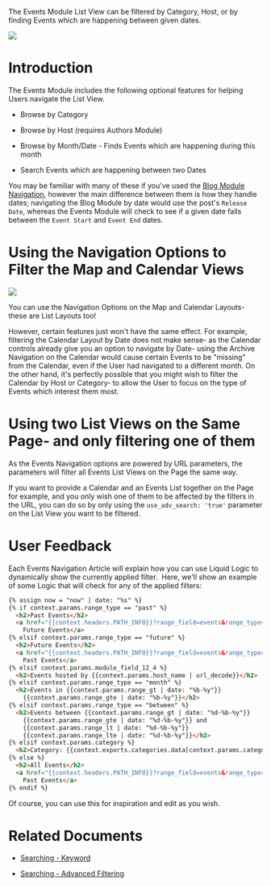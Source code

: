 
The Events Module List View can be filtered by Category, Host, or by finding Events which are happening between given dates.

![](https://downloads.intercomcdn.com/i/o/203092694/4319734f3d1f785dfcf1cf0e/image.png)

# Introduction

The Events Module includes the following optional features for helping Users navigate the List View. 

*   Browse by Category

*   Browse by Host (requires Authors Module)

*   Browse by Month/Date - Finds Events which are happening during this month

*   Search Events which are happening between two Dates

You may be familiar with many of these if you've used the [Blog Module Navigation](https://developers.siteglide.com/blog), however the main difference between them is how they handle dates; navigating the Blog Module by date would use the post's `Release Date`, whereas the Events Module will check to see if a given date falls between the `Event Start` and `Event End` dates.

# Using the Navigation Options to Filter the Map and Calendar Views

![](https://downloads.intercomcdn.com/i/o/203094035/263a4b74debb30ba8b902ed5/image.png)

You can use the Navigation Options on the Map and Calendar Layouts- these are List Layouts too!&#x20;

However, certain features just won't have the same effect. For example, filtering the Calendar Layout by Date does not make sense- as the Calendar controls already give you an option to navigate by Date- using the Archive Navigation on the Calendar would cause certain Events to be "missing" from the Calendar, even if the User had navigated to a different month. On the other hand, it's perfectly possible that you might wish to filter the Calendar by Host or Category- to allow the User to focus on the type of Events which interest them most.

# Using two List Views on the Same Page- and only filtering one of them

As the Events Navigation options are powered by URL parameters, the parameters will filter all Events List Views on the Page the same way. 

If you want to provide a Calendar and an Events List together on the Page for example, and you only wish one of them to be affected by the filters in the URL, you can do so by only using the `use_adv_search: 'true'` parameter on the List View you want to be filtered.

# User Feedback

Each Events Navigation Article will explain how you can use Liquid Logic to dynamically show the currently applied filter.  Here, we'll show an example of some Logic that will check for any of the applied filters:&#x20;

```html
{% assign now = "now" | date: "%s" %}
{% if context.params.range_type == "past" %}
  <h2>Past Events</h2>
  <a href="{{context.headers.PATH_INFO}}?range_field=events&range_type=future&range_gt={{now}}">
    Future Events</a>
{% elsif context.params.range_type == "future" %}
  <h2>Future Events</h2>
  <a href="{{context.headers.PATH_INFO}}?range_field=events&range_type=past&range_lt={{now}}">
    Past Events</a>
{% elsif context.params.module_field_12_4 %}
  <h2>Events hosted by {{context.params.host_name | url_decode}}</h2>
{% elsif context.params.range_type == "month" %}
  <h2>Events in {{context.params.range_gt | date: "%b-%y"}}
    {{context.params.range_gte | date: "%b-%y"}}</h2>
{% elsif context.params.range_type == "between" %}
  <h2>Events between {{context.params.range_gt | date: "%d-%b-%y"}}
    {{context.params.range_gte | date: "%d-%b-%y"}} and 
    {{context.params.range_lt | date: "%d-%b-%y"}}
    {{context.params.range_lte | date: "%d-%b-%y"}}</h2>
{% elsif context.params.category %}
  <h2>Category: {{context.exports.categories.data[context.params.category].name}}</h2>
{% else %}
  <h2>All Events</h2>
  <a href="{{context.headers.PATH_INFO}}?range_field=events&range_type=past&range_lt={{now}}">
    Past Events</a>
{% endif %}
```

Of course, you can use this for inspiration and edit as you wish.&#x20;

# Related Documents

*   [Searching - Keyword](https://developers.siteglide.com/searching-keyword)

*   [Searching - Advanced Filtering](https://developers.siteglide.com/searching-advanced-filtering)



